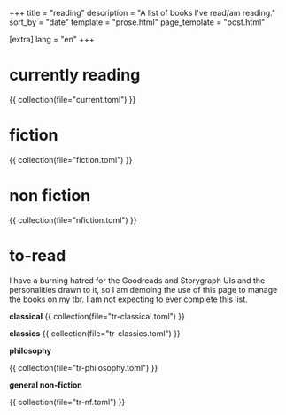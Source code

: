 +++
title = "reading"
description = "A list of books I've read/am reading."
sort_by = "date"
template = "prose.html"
page_template = "post.html"

[extra]
lang = "en"
+++

# currently reading
{{ collection(file="current.toml") }}

# fiction
{{ collection(file="fiction.toml") }}

# non fiction
{{ collection(file="nfiction.toml") }}


# to-read

I have a burning hatred for the Goodreads and Storygraph UIs and the personalities drawn to it, so I am demoing the use of this page to manage the books on my tbr. I am not expecting to ever complete this list.

**classical**
{{ collection(file="tr-classical.toml") }}

**classics**
{{ collection(file="tr-classics.toml") }}

**philosophy**

{{ collection(file="tr-philosophy.toml") }}

**general non-fiction**

{{ collection(file="tr-nf.toml") }}
